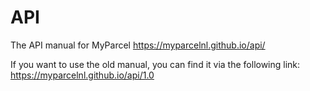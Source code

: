 # API
The API manual for MyParcel
https://myparcelnl.github.io/api/

If you want to use the old manual, you can find it via the following link:
https://myparcelnl.github.io/api/1.0
